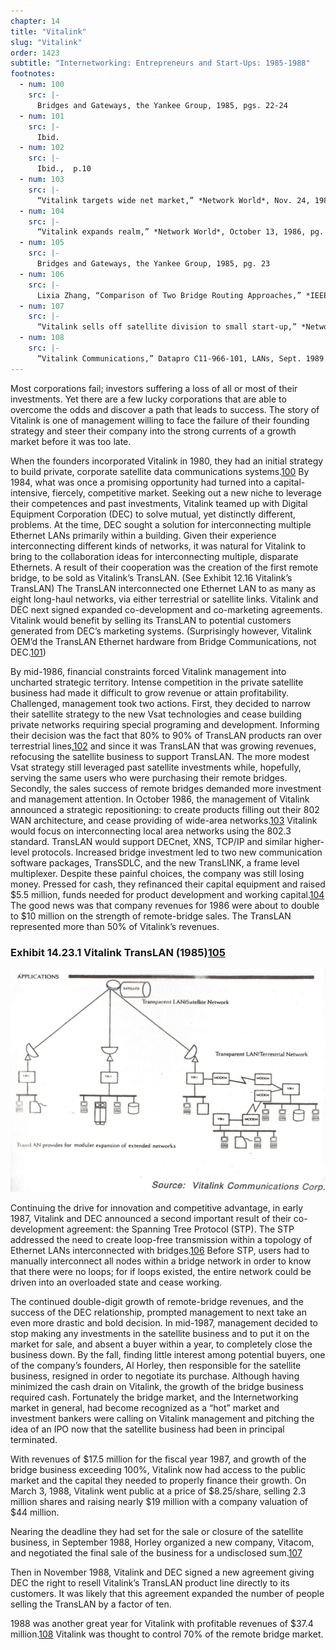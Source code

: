 ```yaml
---
chapter: 14
title: "Vitalink"
slug: "Vitalink"
order: 1423
subtitle: "Internetworking: Entrepreneurs and Start-Ups: 1985-1988"
footnotes:
  - num: 100
    src: |-
      Bridges and Gateways, the Yankee Group, 1985, pgs. 22-24
  - num: 101
    src: |-
      Ibid.
  - num: 102
    src: |-
      Ibid.,  p.10
  - num: 103
    src: |-
      “Vitalink targets wide net market,” *Network World*, Nov. 24, 1986, pgs. 9-10
  - num: 104
    src: |-
      “Vitalink expands realm,” *Network World*, October 13, 1986, pg. 11
  - num: 105
    src: |-
      Bridges and Gateways, the Yankee Group, 1985, pg. 23
  - num: 106
    src: |-
      Lixia Zhang, “Comparison of Two Bridge Routing Approaches,” *IEEE Network*, Jan. 1988 – Vol.2, No.1, pgs. 44-48
  - num: 107
    src: |-
      “Vitalink sells off satellite division to small start-up,” *Network World*, Nov. 21, 1989, pg. 12
  - num: 108
    src: |-
      “Vitalink Communications,” Datapro C11-966-101, LANs, Sept. 1989
---
```


Most corporations fail; investors suffering a loss of all or most of their investments. Yet there are a few lucky corporations that are able to overcome the odds and discover a path that leads to success. The story of Vitalink is one of management willing to face the failure of their founding strategy and steer their company into the strong currents of a growth market before it was too late.

When the founders incorporated Vitalink in 1980, they had an initial strategy to build private, corporate satellite data communications systems.<a name="fnloc100" href="#fn100">100</a>  By 1984, what was once a promising opportunity had turned into a capital-intensive, fiercely, competitive market. Seeking out a new niche to leverage their competences and past investments, Vitalink teamed up with Digital Equipment Corporation (DEC) to solve mutual, yet distinctly different, problems. At the time, DEC sought a solution for interconnecting multiple Ethernet LANs primarily within a building. Given their experience interconnecting different kinds of networks, it was natural for Vitalink to bring to the collaboration ideas for interconnecting multiple, disparate Ethernets. A result of their cooperation was the creation of the first remote bridge, to be sold as Vitalink’s TransLAN. (See Exhibit 12.16 Vitalink’s TransLAN) The TransLAN interconnected one Ethernet LAN to as many as eight long-haul networks, via either terrestrial or satellite links. Vitalink and DEC next signed expanded co-development and co-marketing agreements. Vitalink would benefit by selling its TransLAN to potential customers generated from DEC’s marketing systems. (Surprisingly however, Vitalink OEM’d the TransLAN Ethernet hardware from Bridge Communications, not DEC.<a name="fnloc101" href="#fn101">101</a>)

By mid-1986, financial constraints forced Vitalink management into uncharted strategic territory. Intense competition in the private satellite business had made it difficult to grow revenue or attain profitability. Challenged, management took two actions. First, they decided to narrow their satellite strategy to the new Vsat technologies and cease building private networks requiring special programing and development. Informing their decision was the fact that 80% to 90% of TransLAN products ran over terrestrial lines,<a name="fnloc102" href="#fn102">102</a> and since it was TransLAN that was growing revenues, refocusing the satellite business to support TransLAN. The more modest Vsat strategy still leveraged past satellite investments while, hopefully, serving the same users who were purchasing their remote bridges. Secondly, the sales success of remote bridges demanded more investment and management attention. In October 1986, the management of Vitalink announced a strategic repositioning: to create products filling out their 802 WAN architecture, and cease providing of wide-area networks.<a name="fnloc103" href="#fn103">103</a> Vitalink would focus on interconnecting local area networks using the 802.3 standard. TransLAN would support DECnet, XNS, TCP/IP and similar higher-level protocols. Increased bridge investment led to two new communication software packages, TransSDLC, and the new TransLINK, a frame level multiplexer. Despite these painful choices, the company was still losing money. Pressed for cash, they refinanced their capital equipment and raised $5.5 million, funds needed for product development and working capital.<a name="fnloc104" href="#fn104">104</a>  The good news was that company revenues for 1986 were about to double to $10 million on the strength of remote-bridge sales. The TransLAN represented more than 50% of Vitalink’s revenues.

### Exhibit 14.23.1  Vitalink TransLAN (1985)<a name="fnloc105" href="#fn105">105</a>

![diagram of Vitalink TransLAN (1985)](/assets/img/ex_14.23.1_vitalink_translan.jpg)


Continuing the drive for innovation and competitive advantage, in early 1987, Vitalink and DEC announced a second important result of their co-development agreement: the Spanning Tree Protocol (STP). The STP addressed the need to create loop-free transmission within a topology of Ethernet LANs interconnected with bridges.<a name="fnloc106" href="#fn106">106</a> Before STP, users had to manually interconnect all nodes within a bridge network in order to know that there were no loops; for if loops existed, the entire network could be driven into an overloaded state and cease working.

The continued double-digit growth of remote-bridge revenues, and the success of the DEC relationship, prompted management to next take an even more drastic and bold decision. In mid-1987, management decided to stop making any investments in the satellite business and to put it on the market for sale, and absent a buyer within a year, to completely close the business down. By the fall, finding little interest among potential buyers, one of the company’s founders, Al Horley, then responsible for the satellite business, resigned in order to negotiate its purchase. Although having minimized the cash drain on Vitalink, the growth of the bridge business required cash. Fortunately the bridge market, and the Internetworking market in general, had become recognized as a “hot” market and investment bankers were calling on Vitalink management and pitching the idea of an IPO now that the satellite business had been in principal terminated.

With revenues of $17.5 million for the fiscal year 1987, and growth of the bridge business exceeding 100%, Vitalink now had access to the public market and the capital they needed to properly finance their growth. On March 3, 1988, Vitalink went public at a price of $8.25/share, selling 2.3 million shares and raising nearly $19 million with a company valuation of $44 million.

Nearing the deadline they had set for the sale or closure of the satellite business, in September 1988, Horley organized a new company, Vitacom, and negotiated the final sale of the business for a undisclosed sum.<a name="fnloc107" href="#fn107">107</a>

Then in November 1988, Vitalink and DEC signed a new agreement giving DEC the right to resell Vitalink’s TransLAN product line directly to its customers. It was likely that this agreement expanded the number of people selling the TransLAN by a factor of ten.

1988 was another great year for Vitalink with profitable revenues of $37.4 million.<a name="fnloc108" href="#fn108">108</a>  Vitalink was thought to control 70% of the remote bridge market.
